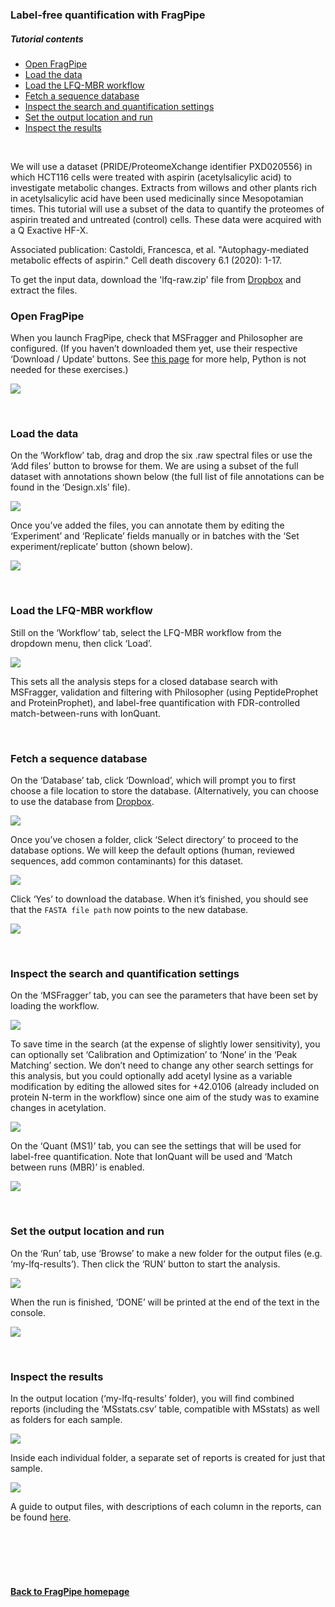 ### Label-free quantification with FragPipe


##### Tutorial contents
* [Open FragPipe](https://msfragger.nesvilab.org/tutorial_lfq.html#open-fragpipe)
* [Load the data](https://msfragger.nesvilab.org/tutorial_lfq.html#load-the-data)
* [Load the LFQ-MBR workflow](https://msfragger.nesvilab.org/tutorial_lfq.html#load-the-lfq-mbr-workflow)
* [Fetch a sequence database](https://msfragger.nesvilab.org/tutorial_lfq.html#fetch-a-sequence-database)
* [Inspect the search and quantification settings](https://msfragger.nesvilab.org/tutorial_lfq.html#inspect-the-search-and-quantification-settings)
* [Set the output location and run](https://msfragger.nesvilab.org/tutorial_lfq.html#set-the-output-location-and-run)
* [Inspect the results](https://msfragger.nesvilab.org/tutorial_lfq.html#inspect-the-results)


<br>

We will use a dataset (PRIDE/ProteomeXchange identifier PXD020556) in which HCT116 cells were treated with aspirin (acetylsalicylic acid) to investigate metabolic changes. Extracts from willows and other plants rich in acetylsalicylic acid have been used medicinally since Mesopotamian times. This tutorial will use a subset of the data to quantify the proteomes of aspirin treated and untreated (control) cells. These data were acquired with a Q Exactive HF-X.

Associated publication: Castoldi, Francesca, et al. "Autophagy-mediated metabolic effects of aspirin." Cell death discovery 6.1 (2020): 1-17.

To get the input data, download the 'lfq-raw.zip' file from [Dropbox](https://www.dropbox.com/sh/azdbblag7whv9v7/AACk8t4-6LowMYobKyXxUMS8a?dl=0) and extract the files.


### Open FragPipe
When you launch FragPipe, check that MSFragger and Philosopher are configured. (If you haven’t downloaded them yet, use their respective ‘Download / Update’ buttons. See [this page](https://msfragger.nesvilab.org/tutorial_setup_fragpipe.html) for more help, Python is not needed for these exercises.)

![](https://raw.githubusercontent.com/Nesvilab/MSFragger/master/images/lfq-config.PNG)

<br>


### Load the data
On the ‘Workflow’ tab, drag and drop the six .raw spectral files or use the ‘Add files’ button to browse for them. We are using a subset of the full dataset with annotations shown below (the full list of file annotations can be found in the ‘Design.xls’ file).

![](https://raw.githubusercontent.com/Nesvilab/MSFragger/master/images/lfq-rawfiles.png)

Once you’ve added the files, you can annotate them by editing the ‘Experiment’ and ‘Replicate’ fields manually or in batches with the ‘Set experiment/replicate’ button (shown below).

![](https://raw.githubusercontent.com/Nesvilab/MSFragger/master/images/lfq-annotatefiles.png)


<br>

### Load the LFQ-MBR workflow

Still on the ‘Workflow’ tab, select the LFQ-MBR workflow from the dropdown menu, then click ‘Load’.

![](https://raw.githubusercontent.com/Nesvilab/MSFragger/master/images/lfq-workflow.png)

This sets all the analysis steps for a closed database search with MSFragger, validation and filtering with Philosopher (using PeptideProphet and ProteinProphet), and label-free quantification with FDR-controlled match-between-runs with IonQuant.

<br>

### Fetch a sequence database
On the ‘Database’ tab, click ‘Download’, which will prompt you to first choose a file location to store the database. (Alternatively, you can choose to use the database from [Dropbox](https://www.dropbox.com/s/v8tlkwu96f3txfj/2021-05-07-decoys-reviewed-contam-UP000005640.fas?dl=0).

![](https://raw.githubusercontent.com/Nesvilab/MSFragger/master/images/lfq-database.png)

Once you’ve chosen a folder, click ‘Select directory’ to proceed to the database options. We will keep the default options (human, reviewed sequences, add common contaminants) for this dataset.

![](https://raw.githubusercontent.com/Nesvilab/MSFragger/master/images/lfq-databaseoptions.png)

Click ‘Yes’ to download the database. When it’s finished, you should see that the `FASTA file path` now points to the new database.

![](https://raw.githubusercontent.com/Nesvilab/MSFragger/master/images/lfq-databasepath.png)

<br>

### Inspect the search and quantification settings
On the ‘MSFragger’ tab, you can see the parameters that have been set by loading the workflow.

![](https://raw.githubusercontent.com/Nesvilab/MSFragger/master/images/lfq-search.png)

To save time in the search (at the expense of slightly lower sensitivity), you can optionally set ‘Calibration and Optimization’ to ‘None’ in the ‘Peak Matching’ section. We don’t need to change any other search settings for this analysis, but you could optionally add acetyl lysine as a variable modification by editing the allowed sites for +42.0106 (already included on protein N-term in the workflow) since one aim of the study was to examine changes in acetylation.

![](https://raw.githubusercontent.com/Nesvilab/MSFragger/master/images/lfq-searchvarmod.png)

On the ‘Quant (MS1)’ tab, you can see the settings that will be used for label-free quantification. Note that IonQuant will be used and ‘Match between runs (MBR)’ is enabled.

![](https://raw.githubusercontent.com/Nesvilab/MSFragger/master/images/lfq-quant.png)


<br>

### Set the output location and run
On the ‘Run’ tab, use ‘Browse’ to make a new folder for the output files (e.g. ‘my-lfq-results’). Then click the ‘RUN’ button to start the analysis.

![](https://raw.githubusercontent.com/Nesvilab/MSFragger/master/images/lfq-run.png)


When the run is finished, ‘DONE’ will be printed at the end of the text in the console.

![](https://raw.githubusercontent.com/Nesvilab/MSFragger/master/images/tmt-2plexes-done.png)

<br>

### Inspect the results
In the output location (‘my-lfq-results’ folder), you will find combined reports (including the ‘MSstats.csv’ table, compatible with MSstats) as well as folders for each sample.

![](https://raw.githubusercontent.com/Nesvilab/MSFragger/master/images/lfq-results1.png)

Inside each individual folder, a separate set of reports is created for just that sample.

![](https://raw.githubusercontent.com/Nesvilab/MSFragger/master/images/sample_results2.PNG)

A guide to output files, with descriptions of each column in the reports, can be found [here](https://msfragger.nesvilab.org/tutorial_fragpipe_outputs.html).

<br>
<br>
<br>
<br>

#### [Back to FragPipe homepage](https://fragpipe.nesvilab.org/)
